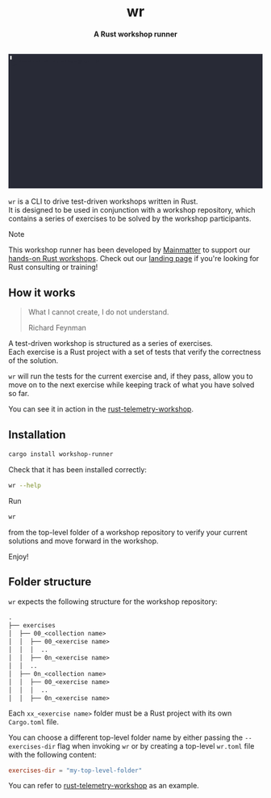 <h1 align="center">wr</h1>
<div align="center">
 <strong>
   A Rust workshop runner
 </strong>
</div>

<br />

![demo](demo.gif)

`wr` is a CLI to drive test-driven workshops written in Rust.  
It is designed to be used in conjunction with a workshop repository, which contains a series of exercises to be solved
by the workshop participants.

> [!NOTE] 
> This workshop runner has been developed by [Mainmatter](https://mainmatter.com/rust-consulting/) to support our [hands-on Rust workshops](https://mainmatter.com/services/workshops/rust/).
> Check out our [landing page](https://mainmatter.com/rust-consulting/) if you're looking for Rust consulting or training!

## How it works

> What I cannot create, I do not understand.
>
> Richard Feynman

A test-driven workshop is structured as a series of exercises.  
Each exercise is a Rust project with a set of tests that verify the correctness of the solution.  

`wr` will run the tests for the current exercise and, if they pass, allow you to move on to the next exercise while
keeping track of what you have solved so far.

You can see it in action in the [rust-telemetry-workshop](https://github.com/mainmatter/rust-telemetry-workshop).

## Installation

```bash
cargo install workshop-runner
```

Check that it has been installed correctly:

```bash
wr --help
```

Run

```bash
wr
```
from the top-level folder of a workshop repository to verify your current solutions and move forward in the workshop.

Enjoy!

## Folder structure

`wr` expects the following structure for the workshop repository:

```
.
├── exercises
│  ├── 00_<collection name>
│  │  ├── 00_<exercise name>
│  │  │  ..
│  │  ├── 0n_<exercise name>
│  │  ..
│  ├── 0n_<collection name>
│  │  ├── 00_<exercise name>
│  │  │  ..
│  │  ├── 0n_<exercise name>
```

Each `xx_<exercise name>` folder must be a Rust project with its own `Cargo.toml` file.

You can choose a different top-level folder name by either passing the `--exercises-dir` flag when invoking `wr` 
or by creating a top-level `wr.toml` file with the following content:

```toml
exercises-dir = "my-top-level-folder"
```

You can refer to [rust-telemetry-workshop](https://github.com/mainmatter/rust-telemetry-workshop) as an example.

